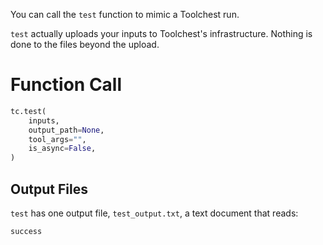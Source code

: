 You can call the `test` function to mimic a Toolchest run. 

`test` actually uploads your inputs to Toolchest's infrastructure. Nothing is done to the files beyond the upload.

Function Call
=============

```python
tc.test(
  	inputs,
  	output_path=None,
  	tool_args="",
  	is_async=False,
)
```

Output Files
------------

`test` has one output file, `test_output.txt`, a text document that reads:

```
success
```